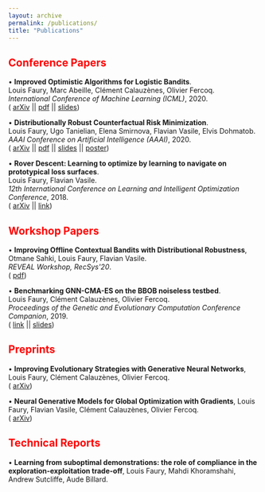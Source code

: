 ```yaml
---
layout: archive
permalink: /publications/
title: "Publications"
---
```


## <span style="color:red">Conference Papers</span>

• **Improved Optimistic Algorithms for Logistic Bandits**.<br/>
Louis Faury, Marc Abeille, Clément Calauzènes, Olivier Fercoq.<br/>
 *International Conference of Machine Learning (ICML)*, 2020. <br/>
(<i class="fas fa-archive" style="font-size: 0.73em;"></i> [arXiv](https://arxiv.org/abs/2002.07530) || <i class="fas fa-file-pdf" style="font-size: 0.73em;"></i> [pdf](/_papers/icml_logistic_bandit_paper.pdf) || <i class="fas fa-file-powerpoint"  style="font-size: 0.73em;"></i> [slides](/_papers/icml_logistic_bandit_slides.pdf))

• **Distributionally Robust Counterfactual Risk Minimization**.<br/>
 Louis Faury, Ugo Tanielian, Elena Smirnova, Flavian Vasile, Elvis Dohmatob.<br/>
  *AAAI Conference on Artificial Intelligence (AAAI)*, 2020.<br/>
(<i class="fas fa-archive" style="font-size: 0.73em;"></i> [arXiv](https://arxiv.org/pdf/1906.06211) || <i class="fas fa-file-pdf" style="font-size: 0.73em;"></i> [pdf](/_papers/dro_crm_aaai.pdf) || <i class="fas fa-file-powerpoint"  style="font-size: 0.73em;"></i> [slides](/_papers/dro_crm_slides.pdf) ||  <i class="fas fa-chart-line"  style="font-size: 0.73em;"></i> [poster](/_papers/dro_crm_poster.pdf))

• **Rover Descent: Learning to optimize by learning to navigate on prototypical loss surfaces**.<br/>
 Louis Faury, Flavian Vasile.<br/>
  *12th International Conference on Learning and Intelligent Optimization Conference*, 2018.<br/>
(<i class="fas fa-archive" style="font-size: 0.73em;"></i> [arXiv](https://arxiv.org/abs/1801.07222) || <i class="fas fa-link" style="font-size: 0.73em;"></i> [link](https://link.springer.com/chapter/10.1007/978-3-030-05348-2_24))


## <span style="color:red">Workshop Papers</span>
• **Improving Offline Contextual Bandits with Distributional Robustness**,<br/>
Otmane Sahki, Louis Faury, Flavian Vasile.<br/>
*REVEAL Workshop, RecSys'20*.<br/>
(<i class="fas fa-file-pdf" style="font-size: 0.73em;"></i> [pdf](/_papers/dro_reveal.pdf))

• **Benchmarking GNN-CMA-ES on the BBOB noiseless testbed**.<br/>
 Louis Faury, Clément Calauzènes, Olivier Fercoq.<br/>
 *Proceedings of the Genetic and Evolutionary Computation Conference Companion*, 2019.<br/>
(<i class="fas fa-link" style="font-size: 0.73em;"></i> [link](https://dl.acm.org/citation.cfm?id=3326856) || <i class="fas fa-file-powerpoint"  style="font-size: 0.73em;"></i> [slides](/_papers/gnnes_slides.pdf))

## <span style="color:red">Preprints

• **Improving Evolutionary Strategies with Generative Neural Networks**, Louis Faury, Clément Calauzènes, Olivier Fercoq. <br/>(<i class="fas fa-archive" style="font-size: 0.73em;"></i> [arXiv](https://arxiv.org/abs/1901.11271))

• **Neural Generative Models for Global Optimization with Gradients**, Louis Faury, Flavian Vasile, Clément Calauzènes, Olivier Fercoq. <br/>(<i class="fas fa-archive" style="font-size: 0.73em;"></i> [arXiv](https://arxiv.org/abs/1805.08594))


## <span style="color:red">Technical Reports</span>
• **Learning from suboptimal demonstrations: the role of compliance in the exploration-exploitation trade-off**, Louis Faury, Mahdi Khoramshahi, Andrew Sutcliffe, Aude Billard.